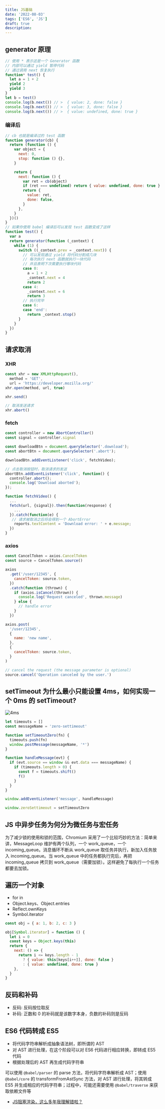```yaml
---
title: JS基础
date: '2022-08-03'
tags: ['ES6', 'JS']
draft: true
description:
---
```


## generator 原理

```js
// 使用 * 表示这是一个 Generator 函数
// 内部可以通过 yield 暂停代码
// 通过调用 next 恢复执行
function* test() {
  let a = 1 + 2
  yield 2
  yield 3
}
let b = test()
console.log(b.next()) // >  { value: 2, done: false }
console.log(b.next()) // >  { value: 3, done: false }
console.log(b.next()) // >  { value: undefined, done: true }
```

### 编译后

```js
// cb 也就是编译过的 test 函数
function generator(cb) {
  return (function () {
    var object = {
      next: 0,
      stop: function () {},
    }

    return {
      next: function () {
        var ret = cb(object)
        if (ret === undefined) return { value: undefined, done: true }
        return {
          value: ret,
          done: false,
        }
      },
    }
  })()
}
// 如果你使用 babel 编译后可以发现 test 函数变成了这样
function test() {
  var a
  return generator(function (_context) {
    while (1) {
      switch ((_context.prev = _context.next)) {
        // 可以发现通过 yield 将代码分割成几块
        // 每次执行 next 函数就执行一块代码
        // 并且表明下次需要执行哪块代码
        case 0:
          a = 1 + 2
          _context.next = 4
          return 2
        case 4:
          _context.next = 6
          return 3
        // 执行完毕
        case 6:
        case 'end':
          return _context.stop()
      }
    }
  })
}
```

## 请求取消

### XHR

```js
const xhr = new XMLHttpRequest(),
  method = 'GET',
  url = 'https://developer.mozilla.org/'
xhr.open(method, url, true)

xhr.send()

// 取消发送请求
xhr.abort()
```

### fetch

```js
const controller = new AbortController()
const signal = controller.signal

const downloadBtn = document.querySelector('.download');
const abortBtn = document.querySelector('.abort');

downloadBtn.addEventListener('click', fetchVideo);

// 点击取消按钮时，取消请求的发送
abortBtn.addEventListener('click', function() {
  controller.abort();
  console.log('Download aborted');
});

function fetchVideo() {
  ...
  fetch(url, {signal}).then(function(response) {
    ...
  }).catch(function(e) {
   // 请求被取消之后将会得到一个 AbortError
    reports.textContent = 'Download error: ' + e.message;
  })
}
```

### axios

```js
const CancelToken = axios.CancelToken
const source = CancelToken.source()

axios
  .get('/user/12345', {
    cancelToken: source.token,
  })
  .catch(function (thrown) {
    if (axios.isCancel(thrown)) {
      console.log('Request canceled', thrown.message)
    } else {
      // handle error
    }
  })

axios.post(
  '/user/12345',
  {
    name: 'new name',
  },
  {
    cancelToken: source.token,
  }
)

// cancel the request (the message parameter is optional)
source.cancel('Operation canceled by the user.')
```

## setTimeout 为什么最小只能设置 4ms，如何实现一个 0ms 的 setTimeout?

![4ms](https://user-images.githubusercontent.com/46242125/128295969-fc674ccf-40b2-475c-8c32-6432dd7f7ff8.png)

```js
let timeouts = []
const messageName = 'zero-settimeout'

function setTimeoutZero(fn) {
  timeouts.push(fn)
  window.postMessage(messageName, '*')
}

function handleMessage(evt) {
  if (evt.source == window && evt.data === messageName) {
    if (timeouts.length > 0) {
      const f = timeouts.shift()
      f()
    }
  }
}

window.addEventListener('message', handleMessage)

window.zeroSettimeout = setTimeoutZero
```

## JS 中异步任务为何分为微任务与宏任务

为了减少锁的使用和锁的范围，Chromium 采用了一个比较巧妙的方法：简单来讲，MessageLoop 维护有两个队列，一个 work_queue，一个 incoming_queue。消息循环不断从 work_queue 取任务并执行，新加入任务放入 incoming_queue。当 work_queue 中的任务都执行完后，再把 incoming_queue 拷贝到 work_queue（需要加锁）。这样避免了每执行一个任务都要去加锁。

## 遍历一个对象

- for in
- Object.keys、Object.entries
- Reflect.ownKeys
- Symbol.iterator

```js
const obj = { a: 1, b: 2, c: 3 }

obj[Symbol.iterator] = function () {
  let i = 0
  const keys = Object.keys(this)
  return {
    next: () => {
      return i <= keys.length - 1
        ? { value: this[keys[i++]], done: false }
        : { value: undefined, done: true }
    },
  }
}
```

## 反码和补码

- 反码: 反码按位取反
- 补码: 正数和 0 的补码就是该数字本身，负数的补码则是反码

## ES6 代码转成 ES5

- 将代码字符串解析成抽象语法树，即所谓的 AST
- 对 AST 进行处理，在这个阶段可以对 ES6 代码进行相应转换，即转成 ES5 代码
- 根据处理后的 AST 再生成代码字符串

可以使用 `@babel/parser` 的 parse 方法，将代码字符串解析成 AST；使用 `@babel/core` 的 transformFromAstSync 方法，对 AST 进行处理，将其转成 ES5 并生成相应的代码字符串；过程中，可能还需要使用 `@babel/traverse` 来获取依赖文件等


- [JS阻塞渲染，这么多年我理解错啦？](https://segmentfault.com/a/1190000041729574)